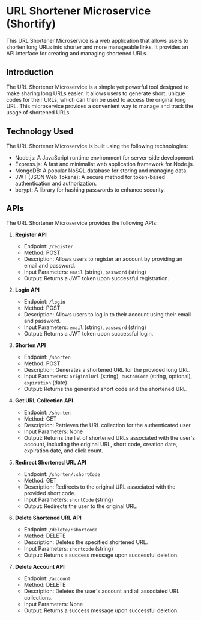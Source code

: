 # URL Shortener Microservice (Shortify)

This URL Shortener Microservice is a web application that allows users to shorten long URLs into shorter and more manageable links. It provides an API interface for creating and managing shortened URLs.

## Introduction

The URL Shortener Microservice is a simple yet powerful tool designed to make sharing long URLs easier. It allows users to generate short, unique codes for their URLs, which can then be used to access the original long URL. This microservice provides a convenient way to manage and track the usage of shortened URLs.

## Technology Used

The URL Shortener Microservice is built using the following technologies:

- Node.js: A JavaScript runtime environment for server-side development.
- Express.js: A fast and minimalist web application framework for Node.js.
- MongoDB: A popular NoSQL database for storing and managing data.
- JWT (JSON Web Tokens): A secure method for token-based authentication and authorization.
- bcrypt: A library for hashing passwords to enhance security.

## APIs

The URL Shortener Microservice provides the following APIs:

1. **Register API**
   - Endpoint: `/register`
   - Method: POST
   - Description: Allows users to register an account by providing an email and password.
   - Input Parameters: `email` (string), `password` (string)
   - Output: Returns a JWT token upon successful registration.

2. **Login API**
   - Endpoint: `/login`
   - Method: POST
   - Description: Allows users to log in to their account using their email and password.
   - Input Parameters: `email` (string), `password` (string)
   - Output: Returns a JWT token upon successful login.

3. **Shorten API**
   - Endpoint: `/shorten`
   - Method: POST
   - Description: Generates a shortened URL for the provided long URL.
   - Input Parameters: `originalUrl` (string), `customCode` (string, optional), `expiration` (date)
   - Output: Returns the generated short code and the shortened URL.

4. **Get URL Collection API**
   - Endpoint: `/shorten`
   - Method: GET
   - Description: Retrieves the URL collection for the authenticated user.
   - Input Parameters: None
   - Output: Returns the list of shortened URLs associated with the user's account, including the original URL, short code, creation date, expiration date, and click count.

5. **Redirect Shortened URL API**
   - Endpoint: `/shorten/:shortCode`
   - Method: GET
   - Description: Redirects to the original URL associated with the provided short code.
   - Input Parameters: `shortCode` (string)
   - Output: Redirects the user to the original URL.

6. **Delete Shortened URL API**
   - Endpoint: `/delete/:shortcode`
   - Method: DELETE
   - Description: Deletes the specified shortened URL.
   - Input Parameters: `shortcode` (string)
   - Output: Returns a success message upon successful deletion.

7. **Delete Account API**
   - Endpoint: `/account`
   - Method: DELETE
   - Description: Deletes the user's account and all associated URL collections.
   - Input Parameters: None
   - Output: Returns a success message upon successful deletion.


